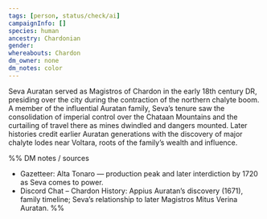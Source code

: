 ```yaml
---
tags: [person, status/check/ai]
campaignInfo: []
species: human
ancestry: Chardonian
gender: 
whereabouts: Chardon
dm_owner: none
dm_notes: color
---
```


Seva Auratan served as Magistros of Chardon in the early 18th century DR, presiding over the city during the contraction of the northern chalyte boom. A member of the influential Auratan family, Seva’s tenure saw the consolidation of imperial control over the Chataan Mountains and the curtailing of travel there as mines dwindled and dangers mounted. Later histories credit earlier Auratan generations with the discovery of major chalyte lodes near Voltara, roots of the family’s wealth and influence.

%%
DM notes / sources
- Gazetteer: Alta Tonaro — production peak and later interdiction by 1720 as Seva comes to power.
- Discord Chat – Chardon History: Appius Auratan’s discovery (1671), family timeline; Seva’s relationship to later Magistros Mitus Verina Auratan.
%%
